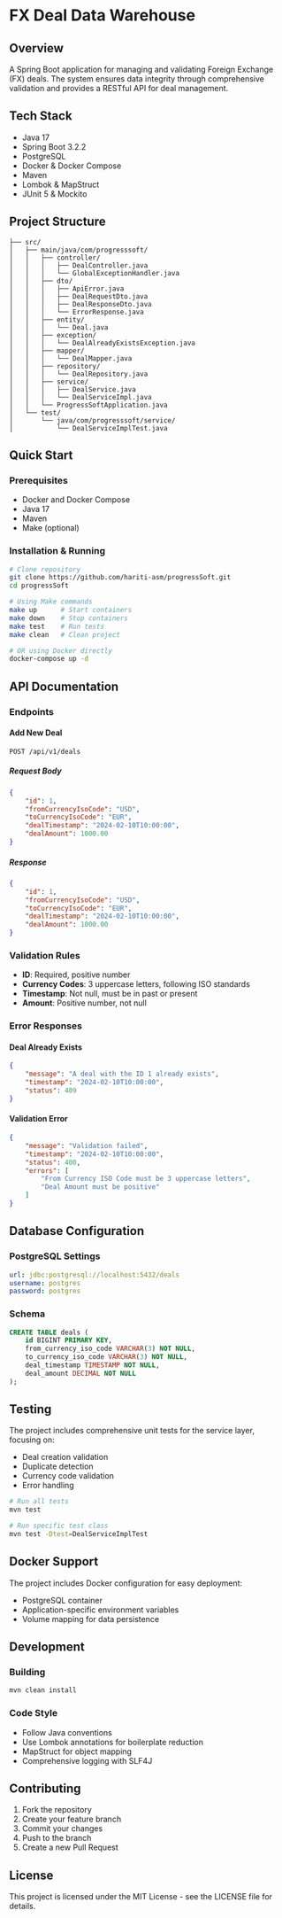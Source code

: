 # FX Deal Data Warehouse

## Overview
A Spring Boot application for managing and validating Foreign Exchange (FX) deals. The system ensures data integrity through comprehensive validation and provides a RESTful API for deal management.

## Tech Stack
- Java 17
- Spring Boot 3.2.2
- PostgreSQL
- Docker & Docker Compose
- Maven
- Lombok & MapStruct
- JUnit 5 & Mockito

## Project Structure
```
├── src/
│   ├── main/java/com/progresssoft/
│   │   ├── controller/
│   │   │   ├── DealController.java
│   │   │   └── GlobalExceptionHandler.java
│   │   ├── dto/
│   │   │   ├── ApiError.java
│   │   │   ├── DealRequestDto.java
│   │   │   ├── DealResponseDto.java
│   │   │   └── ErrorResponse.java
│   │   ├── entity/
│   │   │   └── Deal.java
│   │   ├── exception/
│   │   │   └── DealAlreadyExistsException.java
│   │   ├── mapper/
│   │   │   └── DealMapper.java
│   │   ├── repository/
│   │   │   └── DealRepository.java
│   │   ├── service/
│   │   │   ├── DealService.java
│   │   │   └── DealServiceImpl.java
│   │   └── ProgressSoftApplication.java
│   └── test/
│       └── java/com/progresssoft/service/
│           └── DealServiceImplTest.java
```

## Quick Start

### Prerequisites
- Docker and Docker Compose
- Java 17
- Maven
- Make (optional)

### Installation & Running
```bash
# Clone repository
git clone https://github.com/hariti-asm/progressSoft.git
cd progressSoft

# Using Make commands
make up      # Start containers
make down    # Stop containers
make test    # Run tests
make clean   # Clean project

# OR using Docker directly
docker-compose up -d
```

## API Documentation

### Endpoints

#### Add New Deal
```http
POST /api/v1/deals
```

##### Request Body
```json
{
    "id": 1,
    "fromCurrencyIsoCode": "USD",
    "toCurrencyIsoCode": "EUR",
    "dealTimestamp": "2024-02-10T10:00:00",
    "dealAmount": 1000.00
}
```

##### Response
```json
{
    "id": 1,
    "fromCurrencyIsoCode": "USD",
    "toCurrencyIsoCode": "EUR",
    "dealTimestamp": "2024-02-10T10:00:00",
    "dealAmount": 1000.00
}
```

### Validation Rules
- **ID**: Required, positive number
- **Currency Codes**: 3 uppercase letters, following ISO standards
- **Timestamp**: Not null, must be in past or present
- **Amount**: Positive number, not null

### Error Responses

#### Deal Already Exists
```json
{
    "message": "A deal with the ID 1 already exists",
    "timestamp": "2024-02-10T10:00:00",
    "status": 409
}
```

#### Validation Error
```json
{
    "message": "Validation failed",
    "timestamp": "2024-02-10T10:00:00",
    "status": 400,
    "errors": [
        "From Currency ISO Code must be 3 uppercase letters",
        "Deal Amount must be positive"
    ]
}
```

## Database Configuration

### PostgreSQL Settings
```yaml
url: jdbc:postgresql://localhost:5432/deals
username: postgres
password: postgres
```

### Schema
```sql
CREATE TABLE deals (
    id BIGINT PRIMARY KEY,
    from_currency_iso_code VARCHAR(3) NOT NULL,
    to_currency_iso_code VARCHAR(3) NOT NULL,
    deal_timestamp TIMESTAMP NOT NULL,
    deal_amount DECIMAL NOT NULL
);
```

## Testing
The project includes comprehensive unit tests for the service layer, focusing on:
- Deal creation validation
- Duplicate detection
- Currency code validation
- Error handling

```bash
# Run all tests
mvn test

# Run specific test class
mvn test -Dtest=DealServiceImplTest
```

## Docker Support
The project includes Docker configuration for easy deployment:
- PostgreSQL container
- Application-specific environment variables
- Volume mapping for data persistence

## Development

### Building
```bash
mvn clean install
```

### Code Style
- Follow Java conventions
- Use Lombok annotations for boilerplate reduction
- MapStruct for object mapping
- Comprehensive logging with SLF4J

## Contributing
1. Fork the repository
2. Create your feature branch
3. Commit your changes
4. Push to the branch
5. Create a new Pull Request

## License
This project is licensed under the MIT License - see the LICENSE file for details.